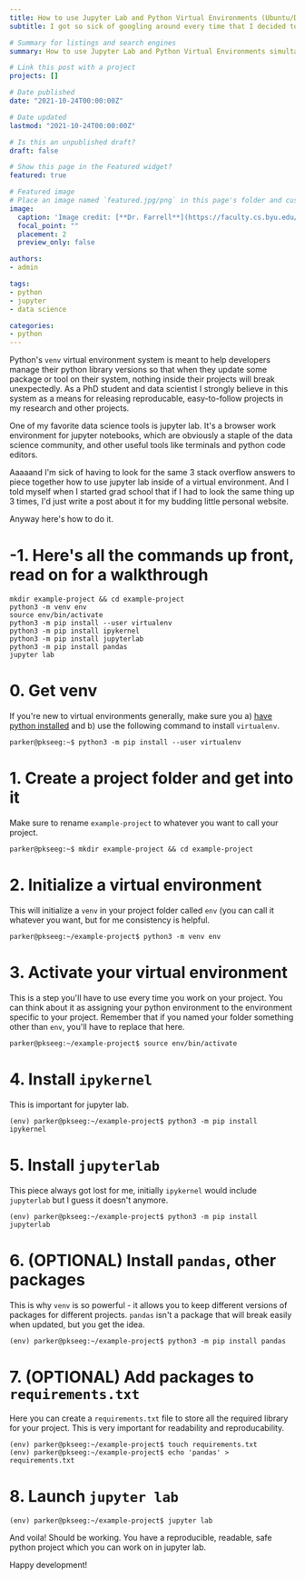 ```yaml
---
title: How to use Jupyter Lab and Python Virtual Environments (Ubuntu/Debian)
subtitle: I got so sick of googling around every time that I decided to just post it here

# Summary for listings and search engines
summary: How to use Jupyter Lab and Python Virtual Environments simultaneously in an Ubuntu/Debian system for better python package management, better data science project management, and general project reproducibility.

# Link this post with a project
projects: []

# Date published
date: "2021-10-24T00:00:00Z"

# Date updated
lastmod: "2021-10-24T00:00:00Z"

# Is this an unpublished draft?
draft: false

# Show this page in the Featured widget?
featured: true

# Featured image
# Place an image named `featured.jpg/png` in this page's folder and customize its options here.
image:
  caption: 'Image credit: [**Dr. Farrell**](https://faculty.cs.byu.edu/~farrell/)'
  focal_point: ""
  placement: 2
  preview_only: false

authors:
- admin

tags:
- python
- jupyter
- data science

categories:
- python
---
```


Python's `venv` virtual environment system is meant to help developers manage their python library versions so that when they update 
some package or tool on their system, nothing inside their projects will break unexpectedly. As a PhD student and data scientist 
I strongly believe in this system as a means for releasing reproducable, easy-to-follow projects in my research and other projects.

One of my favorite data science tools is jupyter lab. It's a browser work environment for jupyter notebooks, which are obviously a 
staple of the data science community, and other useful tools like terminals and python code editors. 

Aaaaand I'm sick of having to look for the same 3 stack overflow answers to piece together how to use jupyter lab inside of a 
virtual environment. And I told myself when I started grad school that if I had to look the same thing up 3 times, I'd just write a post 
about it for my budding little personal website.

Anyway here's how to do it.

# **-1. Here's all the commands up front, read on for a walkthrough**

```console
mkdir example-project && cd example-project
python3 -m venv env
source env/bin/activate
python3 -m pip install --user virtualenv
python3 -m pip install ipykernel
python3 -m pip install jupyterlab
python3 -m pip install pandas
jupyter lab
```


# **0. Get venv**

If you're new to virtual environments generally, make sure you a) 
[have python installed](https://linuxhint.com/install-python-debian-10/) and b) use the following command to install `virtualenv`.

```console
parker@pkseeg:~$ python3 -m pip install --user virtualenv
```

# **1. Create a project folder and get into it**

Make sure to rename `example-project` to whatever you want to call your project.

```console
parker@pkseeg:~$ mkdir example-project && cd example-project
```

# **2. Initialize a virtual environment**

This will initialize a `venv` in your project folder called `env` (you can call it whatever you want, but for me consistency 
is helpful.

```console
parker@pkseeg:~/example-project$ python3 -m venv env
```

# **3. Activate your virtual environment**

This is a step you'll have to use every time you work on your project. You can think about it as assigning your python 
environment to the environment specific to your project. Remember that if you named your folder something other than 
`env`, you'll have to replace that here.

```console
parker@pkseeg:~/example-project$ source env/bin/activate
```

# **4. Install `ipykernel`**

This is important for jupyter lab.

```console
(env) parker@pkseeg:~/example-project$ python3 -m pip install ipykernel
```

# **5. Install `jupyterlab`**

This piece always got lost for me, initially `ipykernel` would include `jupyterlab` but I guess it doesn't anymore.

```console
(env) parker@pkseeg:~/example-project$ python3 -m pip install jupyterlab
```

# **6. (OPTIONAL) Install `pandas`, other packages**

This is why `venv` is so powerful - it allows you to keep different versions of packages for different projects. 
`pandas` isn't a package that will break easily when updated, but you get the idea.

```console
(env) parker@pkseeg:~/example-project$ python3 -m pip install pandas
```

# **7. (OPTIONAL) Add packages to `requirements.txt`**

Here you can create a `requirements.txt` file to store all the required library for your project. This is very 
important for readability and reproducability.

```console
(env) parker@pkseeg:~/example-project$ touch requirements.txt
(env) parker@pkseeg:~/example-project$ echo 'pandas' > requirements.txt
```

# **8. Launch `jupyter lab`**

```console
(env) parker@pkseeg:~/example-project$ jupyter lab
```

And voila! Should be working. You have a reproducible, readable, safe python project which you can work on in jupyter lab.

Happy development!

